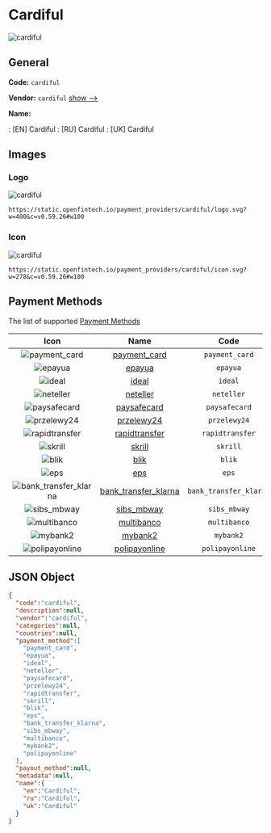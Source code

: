 
# Cardiful 
![cardiful](https://static.openfintech.io/payment_providers/cardiful/logo.svg?w=400&c=v0.59.26#w100)  

## General 
 
**Code:** `cardiful` 
 
**Vendor:** `cardiful` [show -->](/vendors/cardiful/) 
 
**Name:** 
 
:	[EN] Cardiful 
:	[RU] Cardiful 
:	[UK] Cardiful 
 

## Images 

### Logo 
 
![cardiful](https://static.openfintech.io/payment_providers/cardiful/logo.svg?w=400&c=v0.59.26#w100)  

```
https://static.openfintech.io/payment_providers/cardiful/logo.svg?w=400&c=v0.59.26#w100
```  

### Icon 
 
![cardiful](https://static.openfintech.io/payment_providers/cardiful/icon.svg?w=278&c=v0.59.26#w100)  

```
https://static.openfintech.io/payment_providers/cardiful/icon.svg?w=278&c=v0.59.26#w100
```  

## Payment Methods 
 
The list of supported [Payment Methods](/payment-methods/) 

|Icon|Name|Code| 
|:---:|:---:|:---:| 
|![payment_card](https://static.openfintech.io/payment_methods/payment_card/icon.svg?w=278&c=v0.59.26#w100) |[payment_card](/payment-methods/payment_card/)|`payment_card`| 
|![epayua](https://static.openfintech.io/payment_methods/epayua/icon.png?w=278&c=v0.59.26#w100) |[epayua](/payment-methods/epayua/)|`epayua`| 
|![ideal](https://static.openfintech.io/payment_methods/ideal/icon.svg?w=278&c=v0.59.26#w100) |[ideal](/payment-methods/ideal/)|`ideal`| 
|![neteller](https://static.openfintech.io/payment_methods/neteller/icon.png?w=278&c=v0.59.26#w100) |[neteller](/payment-methods/neteller/)|`neteller`| 
|![paysafecard](https://static.openfintech.io/payment_methods/paysafecard/icon.svg?w=278&c=v0.59.26#w100) |[paysafecard](/payment-methods/paysafecard/)|`paysafecard`| 
|![przelewy24](https://static.openfintech.io/payment_methods/przelewy24/icon.png?w=278&c=v0.59.26#w100) |[przelewy24](/payment-methods/przelewy24/)|`przelewy24`| 
|![rapidtransfer](https://static.openfintech.io/payment_methods/rapidtransfer/icon.png?w=278&c=v0.59.26#w100) |[rapidtransfer](/payment-methods/rapidtransfer/)|`rapidtransfer`| 
|![skrill](https://static.openfintech.io/payment_methods/skrill/icon.svg?w=278&c=v0.59.26#w100) |[skrill](/payment-methods/skrill/)|`skrill`| 
|![blik](https://static.openfintech.io/payment_methods/blik/icon.png?w=278&c=v0.59.26#w100) |[blik](/payment-methods/blik/)|`blik`| 
|![eps](https://static.openfintech.io/payment_methods/eps/icon.png?w=278&c=v0.59.26#w100) |[eps](/payment-methods/eps/)|`eps`| 
|![bank_transfer_klarna](https://static.openfintech.io/payment_methods/bank_transfer_klarna/icon.svg?w=278&c=v0.59.26#w100) |[bank_transfer_klarna](/payment-methods/bank_transfer_klarna/)|`bank_transfer_klarna`| 
|![sibs_mbway](https://static.openfintech.io/payment_methods/sibs_mbway/icon.png?w=278&c=v0.59.26#w100) |[sibs_mbway](/payment-methods/sibs_mbway/)|`sibs_mbway`| 
|![multibanco](https://static.openfintech.io/payment_methods/multibanco/icon.png?w=278&c=v0.59.26#w100) |[multibanco](/payment-methods/multibanco/)|`multibanco`| 
|![mybank2](https://static.openfintech.io/payment_methods/mybank2/icon.png?w=278&c=v0.59.26#w100) |[mybank2](/payment-methods/mybank2/)|`mybank2`| 
|![polipayonline](https://static.openfintech.io/payment_methods/polipayonline/icon.png?w=278&c=v0.59.26#w100) |[polipayonline](/payment-methods/polipayonline/)|`polipayonline`| 
 

## JSON Object 

```json
{
  "code":"cardiful",
  "description":null,
  "vendor":"cardiful",
  "categories":null,
  "countries":null,
  "payment_method":[
    "payment_card",
    "epayua",
    "ideal",
    "neteller",
    "paysafecard",
    "przelewy24",
    "rapidtransfer",
    "skrill",
    "blik",
    "eps",
    "bank_transfer_klarna",
    "sibs_mbway",
    "multibanco",
    "mybank2",
    "polipayonline"
  ],
  "payout_method":null,
  "metadata":null,
  "name":{
    "en":"Cardiful",
    "ru":"Cardiful",
    "uk":"Cardiful"
  }
}
```  
